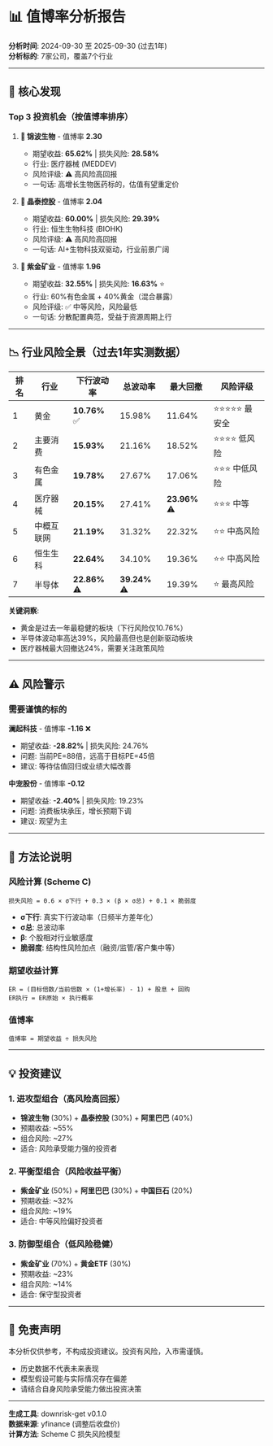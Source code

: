 # 📊 值博率分析报告

**分析时间**: 2024-09-30 至 2025-09-30 (过去1年)  
**分析标的**: 7家公司，覆盖7个行业

---

## 🎯 核心发现

### Top 3 投资机会（按值博率排序）

1. **🥇 锦波生物** - 值博率 **2.30**
   - 期望收益: **65.62%** | 损失风险: **28.58%**
   - 行业: 医疗器械 (MEDDEV)
   - 风险评级: ⚠️ 高风险高回报
   - 一句话: 高增长生物医药标的，估值有望重定价

2. **🥈 晶泰控股** - 值博率 **2.04**
   - 期望收益: **60.00%** | 损失风险: **29.39%**
   - 行业: 恒生生物科技 (BIOHK)
   - 风险评级: ⚠️ 高风险高回报
   - 一句话: AI+生物科技双驱动，行业前景广阔

3. **🥉 紫金矿业** - 值博率 **1.96**
   - 期望收益: **32.55%** | 损失风险: **16.63%** ⭐
   - 行业: 60%有色金属 + 40%黄金（混合暴露）
   - 风险评级: ✅ 中等风险，风险最低
   - 一句话: 分散配置典范，受益于资源周期上行

---

## 📉 行业风险全景（过去1年实测数据）

| 排名 | 行业 | 下行波动率 | 总波动率 | 最大回撤 | 风险评级 |
|------|------|-----------|---------|---------|---------|
| 1 | 黄金 | **10.76%** ✅ | 15.98% | 11.64% | ⭐⭐⭐⭐⭐ 最安全 |
| 2 | 主要消费 | **15.93%** | 21.16% | 18.52% | ⭐⭐⭐⭐ 低风险 |
| 3 | 有色金属 | **19.78%** | 27.67% | 17.06% | ⭐⭐⭐ 中低风险 |
| 4 | 医疗器械 | **20.15%** | 27.41% | **23.96%** ⚠️ | ⭐⭐⭐ 中等 |
| 5 | 中概互联网 | **21.19%** | 31.32% | 22.32% | ⭐⭐ 中高风险 |
| 6 | 恒生生科 | **22.64%** | 34.10% | 19.36% | ⭐⭐ 中高风险 |
| 7 | 半导体 | **22.86%** ⚠️ | **39.24%** ⚠️ | 19.39% | ⭐ 最高风险 |

**关键洞察**:
- 黄金是过去一年最稳健的板块（下行风险仅10.76%）
- 半导体波动率高达39%，风险最高但也是创新驱动板块
- 医疗器械最大回撤达24%，需要关注政策风险

---

## ⚠️ 风险警示

### 需要谨慎的标的

**澜起科技** - 值博率 **-1.16** ❌
- 期望收益: **-28.82%** | 损失风险: 24.76%
- 问题: 当前PE=88倍，远高于目标PE=45倍
- 建议: 等待估值回归或业绩大幅改善

**中宠股份** - 值博率 **-0.12**
- 期望收益: **-2.40%** | 损失风险: 19.23%
- 问题: 消费板块承压，增长预期下调
- 建议: 观望为主

---

## 🔬 方法论说明

### 风险计算 (Scheme C)
```
损失风险 = 0.6 × σ下行 + 0.3 × (β × σ总) + 0.1 × 脆弱度
```

- **σ下行**: 真实下行波动率（日频半方差年化）
- **σ总**: 总波动率
- **β**: 个股相对行业敏感度
- **脆弱度**: 结构性风险加点（融资/监管/客户集中等）

### 期望收益计算
```
ER = (目标倍数/当前倍数 × (1+增长率) - 1) + 股息 + 回购
ER执行 = ER原始 × 执行概率
```

### 值博率
```
值博率 = 期望收益 ÷ 损失风险
```

---

## 💡 投资建议

### 1. 进攻型组合（高风险高回报）
- **锦波生物** (30%) + **晶泰控股** (30%) + **阿里巴巴** (40%)
- 预期收益: ~55%
- 组合风险: ~27%
- 适合: 风险承受能力强的投资者

### 2. 平衡型组合（风险收益平衡）
- **紫金矿业** (50%) + **阿里巴巴** (30%) + **中国巨石** (20%)
- 预期收益: ~32%
- 组合风险: ~19%
- 适合: 中等风险偏好投资者

### 3. 防御型组合（低风险稳健）
- **紫金矿业** (70%) + **黄金ETF** (30%)
- 预期收益: ~23%
- 组合风险: ~14%
- 适合: 保守型投资者

---

## 📝 免责声明

本分析仅供参考，不构成投资建议。投资有风险，入市需谨慎。
- 历史数据不代表未来表现
- 模型假设可能与实际情况存在偏差
- 请结合自身风险承受能力做出投资决策

---

**生成工具**: downrisk-get v0.1.0  
**数据来源**: yfinance (调整后收盘价)  
**计算方法**: Scheme C 损失风险模型
